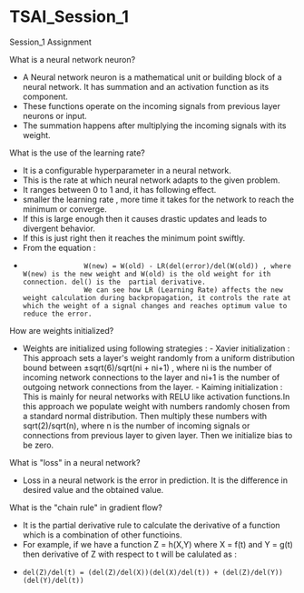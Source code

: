 # TSAI_Session_1
Session_1 Assignment

What is a neural network neuron?
- A Neural network neuron is a mathematical unit or building block of a neural network. It has summation and an activation function as its component.
- These functions operate on the incoming signals from previous layer neurons or input.
- The summation happens after multiplying the incoming signals with its weight.

What is the use of the learning rate?
- It is a configurable hyperparameter in a neural network.
- This is the rate at which neural network adapts to the given problem.
- It ranges between 0 to 1 and, it has following effect.
- smaller the learning rate , more time it takes for the network to reach the minimum or converge.
- If this is large enough then it causes drastic updates and leads to divergent behavior.
- If this is just right then it reaches the minimum point swiftly.
- From the equation :
-                    W(new) = W(old) - LR(del(error)/del(W(old)) , where W(new) is the new weight and W(old) is the old weight for ith connection. del() is the  partial derivative.
                     We can see how LR (Learning Rate) affects the new weight calculation during backpropagation, it controls the rate at which the weight of a signal changes and reaches optimum value to reduce the error.
                     
How are weights initialized?
- Weights are initialized using following strategies :
          - Xavier initialization : This approach sets a layer's weight randomly from a uniform distribution bound between
                                    ±sqrt(6)/sqrt(ni + ni+1) , where ni is the number of incoming network connections to the layer and ni+1 is the number of outgoing                                         network connections from the layer. 
          - Kaiming initialization : This is mainly for neural networks with RELU like activation functions.In this approach we populate weight with numbers randomly                                         chosen from a standard normal distribution. Then multiply these numbers with sqrt(2)/sqrt(n), where n is the number of incoming                                           signals or connections from previous layer to given layer. Then we initialize bias to be zero.

What is "loss" in a neural network?
- Loss in a neural network is the error in prediction. It is the difference in desired value and the obtained value.

What is the "chain rule" in gradient flow?
- It is the partial derivative rule to calculate the derivative of a function which is a combination of other functioins.
- For example, if we have a function Z = h(X,Y) where X = f(t) and Y = g(t) then derivative of Z with respect to t will be calulated as :
-     del(Z)/del(t) = (del(Z)/del(X))(del(X)/del(t)) + (del(Z)/del(Y))(del(Y)/del(t))  
